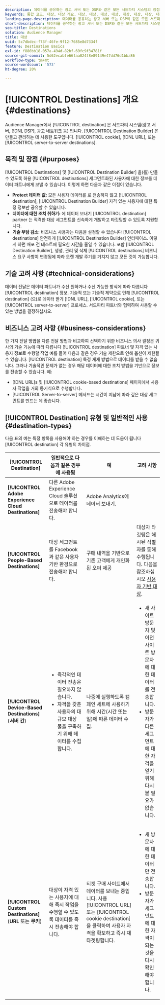 ```yaml
---
description: 데이터를 공유하는 광고 서버 또는 DSP와 같은 모든 서드파티 시스템의 장점, 유형 및 용도를 살펴보십시오. Destination Builder를 사용하여 쿠키, URL 또는 서버 간 대상을 만들고 관리할 수 있습니다.
keywords: 통합 코드, 대상, 대상 개요, 대상, 대상, 대상, 대상, 대상, 대상, 대상, 대상, 대상, 대상, 대상, 대상, 대상, 대상, 대상,
landing-page-description: 데이터를 공유하는 광고 서버 또는 DSP와 같은 모든 서드파티 시스템의 장점, 유형 및 용도를 살펴보십시오. Destination Builder를 사용하여 쿠키, URL 또는 서버 간 대상을 만들고 관리할 수 있습니다.
short-description: 데이터를 공유하는 광고 서버 또는 DSP와 같은 모든 서드파티 시스템의 장점, 유형 및 용도를 살펴보십시오. Destination Builder를 사용하여 쿠키, URL 또는 서버 간 대상을 만들고 관리할 수 있습니다.
seo-title: Destinations
solution: Audience Manager
title: 대상
uuid: 5c7dbdec-f73f-46fe-9f12-7685e8d7334f
feature: Destination Basics
exl-id: f880bb18-057a-494d-82bf-69fc9f34781f
source-git-commit: 5d62ecabfe66faa024f8e89149e47dd76d1bba86
workflow-type: tm+mt
source-wordcount: '573'
ht-degree: 20%

---
```


# [!UICONTROL Destinations] 개요 {#destinations}

Audience Manager에서 [!UICONTROL destination] 은 서드파티 시스템(광고 서버, [!DNL DSP], 광고 네트워크 등) 입니다. [!UICONTROL Destination Builder] 은 만들고 관리하는 데 사용한 도구입니다. [!UICONTROL cookie], [!DNL URL], 또는 [!UICONTROL server-to-server destinations].

## 목적 및 장점 {#purposes}

<!-- c_destinations.xml -->

[!UICONTROL Destinations] 및 [!UICONTROL Destination Builder] 을(를) 만들 수 있도록 허용 [!UICONTROL destinations] 세그먼트화된 사용자에 대한 정보를 데이터 파트너에게 보낼 수 있습니다. 이렇게 하면 다음과 같은 이점이 있습니다.

* **Protect 데이터 값:** 모든 사용자 데이터를 로 전송하지 않고 [!UICONTROL destination], [!UICONTROL Destination Builder] 자격 있는 사용자에 대한 특정 정보만 공유할 수 있습니다.
* **데이터에 대한 조치 취하기:** 에 데이터 보내기 [!UICONTROL destination] partner 는 적격한 대상 세그먼트를 신속하게 개발하고 타깃팅할 수 있도록 지원합니다.
* **기술 부담 감소:** 비즈니스 사용자는 다음을 설정할 수 있습니다 [!UICONTROL destinations] 안전하게 [!UICONTROL Destination Builder] 인터페이스. 이렇게 하면 배포 전 테스트에 필요한 시간을 줄일 수 있습니다. 포함 [!UICONTROL Destination Builder], 생성, 관리 및 삭제 [!UICONTROL destinations] 비즈니스 요구 사항이 변경됨에 따라 오랜 개발 주기를 거치지 않고 모든 것이 가능합니다.

## 기술 고려 사항 {#technical-considerations}

<!-- destination-delivery-methods.xml -->

데이터 전달은 데이터 파트너가 수신 원하거나 수신 가능한 방식에 따라 다릅니다 [!UICONTROL destination] 정보. 기술적 또는 기술적 제약으로 인해 [!UICONTROL destination] (으)로 데이터 받기 [!DNL URL], [!UICONTROL cookie], 또는 [!UICONTROL server-to-server] 프로세스. 서드파티 파트너와 협력하여 사용할 수 있는 방법을 결정하십시오.

## 비즈니스 고려 사항 {#business-considerations}

한 가지 전달 방법을 다른 전달 방법과 비교하여 선택하기 위한 비즈니스 의사 결정은 귀사의 기술 기능에 따라 다릅니다 [!UICONTROL destination] 파트너 및 자격 있는 사용자 정보로 수행할 작업 예를 들어 다음과 같은 경우 기술 제한으로 인해 옵션이 제한될 수 있습니다. [!UICONTROL destination] 특정 게재 방법으로 데이터를 받을 수 없습니다. 그러나 기술적인 문제가 없는 경우 해당 데이터에 대한 조치 방법을 기반으로 정보를 전송할 수 있습니다. 예:

* [!DNL URL]s 및 [!UICONTROL cookie-based destinations] 페이지에서 사용자 작업을 거의 동기식으로 수행합니다.
* [!UICONTROL Server-to-server] 메서드는 시간이 지남에 따라 깊은 대상 세그먼트를 만드는 데 좋습니다.

## [!UICONTROL Destination] 유형 및 일반적인 사용 {#destination-types}

다음 표의 예는 특정 항목을 사용해야 하는 경우를 이해하는 데 도움이 됩니다 [!UICONTROL destination] 각 유형의 차이점.

| [!UICONTROL Destination] | 일반적으로 다음과 같은 경우에 사용됨 | 예 | 고려 사항 |
|--- |--- |--- |--- |
| **[!UICONTROL Adobe Experience Cloud Destinations]** | 다른 Adobe Experience Cloud 솔루션으로 데이터를 전송해야 합니다. | Adobe Analytics에 데이터 보내기. |  |
| **[!UICONTROL People-Based Destinations]** | 대상 세그먼트를 Facebook과 같은 사용자 기반 환경으로 전송해야 합니다. | 구매 내역을 기반으로 기존 고객에게 개인화된 오퍼 제공 | 대상자 타깃팅은 해시된 식별자를 통해 수행됩니다. 다음을 참조하십시오 [사용자 기반 대상](people-based-destinations-overview.md). |
| **[!UICONTROL Device-Based Destinations]** (**서버 간**) | <ul><li>즉각적인 데이터 전송은 필요하지 않습니다.</li><li>자격을 갖춘 사용자의 대규모 대상 풀을 구축하기 위해 데이터를 수집합니다.</li></ul> | 나중에 실행하도록 캠페인 세트에 사용하기 위해 시간(시간 또는 일)에 따른 데이터 수집. | <ul><li>새 사이트 방문자 및 이전 사이트 방문자에 대한 데이터를 전송합니다. </li><li>방문자가 다른 세그먼트에 대한 자격을 얻기 위해 다시 볼 필요가 없습니다.</li></ul> |
| **[!UICONTROL Custom Destinations]** (**URL** 또는 **쿠키**) | 대상이 자격 있는 사용자에 대해 즉시 작업을 수행할 수 있도록 데이터를 즉시 전송해야 합니다. | 티켓 구매 사이트에서 데이터를 보내는 중입니다. 사용 [!UICONTROL URL] 또는 [!UICONTROL cookie destination] 을 클릭하여 사용자 자격을 확보하고 즉시 재타겟팅합니다. | <ul><li>새 방문자에 대한 데이터만 전송합니다. </li><li>방문자가 세그먼트에 대한 자격이 되는 것을 다시 확인해야 합니다.</li></ul> |
